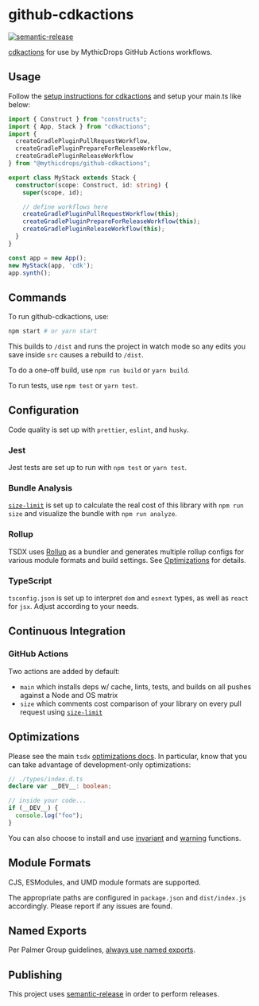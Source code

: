 # github-cdkactions

[![semantic-release](https://img.shields.io/badge/%20%20%F0%9F%93%A6%F0%9F%9A%80-semantic--release-e10079.svg)](https://github.com/semantic-release/semantic-release)

[cdkactions](https://github.com/ArmaanT/cdkactions) for use by MythicDrops GitHub Actions workflows.

## Usage

Follow the [setup instructions for cdkactions](https://github.com/ArmaanT/cdkactions/blob/master/docs/getting-started/typescript.md) and setup your main.ts like below:

```typescript
import { Construct } from "constructs";
import { App, Stack } from "cdkactions";
import {
  createGradlePluginPullRequestWorkflow,
  createGradlePluginPrepareForReleaseWorkflow,
  createGradlePluginReleaseWorkflow
} from "@mythicdrops/github-cdkactions";

export class MyStack extends Stack {
  constructor(scope: Construct, id: string) {
    super(scope, id);

    // define workflows here
    createGradlePluginPullRequestWorkflow(this);
    createGradlePluginPrepareForReleaseWorkflow(this);
    createGradlePluginReleaseWorkflow(this);
  }
}

const app = new App();
new MyStack(app, 'cdk');
app.synth();
```

## Commands

To run github-cdkactions, use:

```bash
npm start # or yarn start
```

This builds to `/dist` and runs the project in watch mode so any edits you save inside `src` causes a rebuild to `/dist`.

To do a one-off build, use `npm run build` or `yarn build`.

To run tests, use `npm test` or `yarn test`.

## Configuration

Code quality is set up with `prettier`, `eslint`, and `husky`.

### Jest

Jest tests are set up to run with `npm test` or `yarn test`.

### Bundle Analysis

[`size-limit`](https://github.com/ai/size-limit) is set up to calculate the real cost of this library with `npm run size` and visualize the bundle with `npm run analyze`.

### Rollup

TSDX uses [Rollup](https://rollupjs.org) as a bundler and generates multiple rollup configs for various module formats and build settings. See [Optimizations](#optimizations) for details.

### TypeScript

`tsconfig.json` is set up to interpret `dom` and `esnext` types, as well as `react` for `jsx`. Adjust according to your needs.

## Continuous Integration

### GitHub Actions

Two actions are added by default:

- `main` which installs deps w/ cache, lints, tests, and builds on all pushes against a Node and OS matrix
- `size` which comments cost comparison of your library on every pull request using [`size-limit`](https://github.com/ai/size-limit)

## Optimizations

Please see the main `tsdx` [optimizations docs](https://github.com/palmerhq/tsdx#optimizations). In particular, know that you can take advantage of development-only optimizations:

```typescript
// ./types/index.d.ts
declare var __DEV__: boolean;

// inside your code...
if (__DEV__) {
  console.log("foo");
}
```

You can also choose to install and use [invariant](https://github.com/palmerhq/tsdx#invariant) and [warning](https://github.com/palmerhq/tsdx#warning) functions.

## Module Formats

CJS, ESModules, and UMD module formats are supported.

The appropriate paths are configured in `package.json` and `dist/index.js` accordingly. Please report if any issues are found.

## Named Exports

Per Palmer Group guidelines, [always use named exports](https://github.com/palmerhq/typescript#exports).

## Publishing

This project uses [semantic-release](https://github.com/semantic-release/semantic-release) in order to perform releases.
